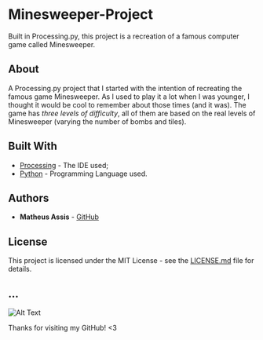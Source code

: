 # Minesweeper-Project

Built in Processing.py, this project is a recreation of a famous computer game called Minesweeper. 

## About

A Processing.py project that I started with the intention of recreating the famous game Minesweeper. As I used to play it a lot when I was younger, I thought it would be cool to remember about those times (and it was). The game has *three levels of difficulty*, all of them are based on the real levels of Minesweeper (varying the number of bombs and tiles).  

## Built With

* [Processing](https://processing.org/) - The IDE used;
* [Python](https://www.python.org/) - Programming Language used.

## Authors

* **Matheus Assis** - [GitHub](https://github.com/MatheusMAssis)

## License

This project is licensed under the MIT License - see the [LICENSE.md](LICENSE.md) file for details.

## ...

![Alt Text](https://media.giphy.com/media/vFKqnCdLPNOKc/giphy.gif)

Thanks for visiting my GitHub! <3
